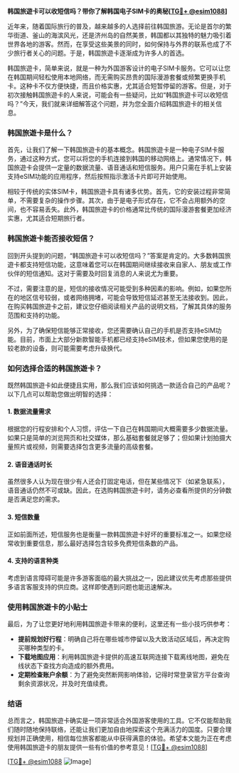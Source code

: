 **韩国旅遊卡可以收短信吗？带你了解韩国电子SIM卡的奥秘[[TG💪+ @esim1088](https://t.me/s/esim1088)]**

近年来，随着国际旅行的普及，越来越多的人选择前往韩国旅游。无论是首尔的繁华街道、釜山的海滨风光，还是济州岛的自然美景，韩国都以其独特的魅力吸引着世界各地的游客。然而，在享受这些美景的同时，如何保持与外界的联系也成了不少旅行者关心的问题。于是，韩国旅遊卡逐渐成为许多人的首选。

韩国旅遊卡，简单来说，就是一种为外国游客设计的电子SIM卡服务。它可以让您在韩国期间轻松使用本地网络，而无需购买昂贵的国际漫游套餐或频繁更换手机卡。这种卡不仅方便快捷，而且价格实惠，尤其适合短暂停留的游客。但是，对于初次接触韩国旅遊卡的人来说，可能会有一些疑问，比如“韩国旅遊卡可以收短信吗？”今天，我们就来详细解答这个问题，并为您全面介绍韩国旅遊卡的相关信息。

### 韩国旅遊卡是什么？

首先，让我们了解一下韩国旅遊卡的基本概念。韩国旅遊卡是一种电子SIM卡服务，通过这种方式，您可以将您的手机连接到韩国的移动网络上。通常情况下，韩国旅遊卡会提供一定量的数据流量、语音通话和短信服务。用户只需在手机上安装支持eSIM功能的应用程序，然后按照指示激活卡片即可开始使用。

相较于传统的实体SIM卡，韩国旅遊卡具有诸多优势。首先，它的安装过程非常简单，不需要复杂的操作步骤。其次，由于是电子形式存在，它不会占用额外的空间，也不容易丢失。此外，韩国旅遊卡的价格通常比传统的国际漫游套餐更加经济实惠，尤其适合短期旅行者。

### 韩国旅遊卡能否接收短信？

回到开头提到的问题，“韩国旅遊卡可以收短信吗？”答案是肯定的。大多数韩国旅遊卡都支持短信功能，这意味着您可以在韩国期间继续接收来自家人、朋友或工作伙伴的短信通知。这对于需要及时回复消息的人来说尤为重要。

不过，需要注意的是，短信的接收情况可能受到多种因素的影响。例如，如果您所在的地区信号较弱，或者网络拥堵，可能会导致短信延迟甚至无法接收到。因此，在购买韩国旅遊卡之前，建议您仔细阅读相关产品的说明文档，了解其具体的服务范围和支持的功能。

另外，为了确保短信能够正常接收，您还需要确认自己的手机是否支持eSIM功能。目前，市面上大部分新款智能手机都已经支持eSIM技术，但如果您使用的是较老款的设备，则可能需要考虑升级换代。

### 如何选择合适的韩国旅遊卡？

既然韩国旅遊卡如此便捷且实用，那么我们应该如何挑选一款适合自己的产品呢？以下几点可以帮助您做出明智的选择：

#### 1. 数据流量需求
根据您的行程安排和个人习惯，评估一下自己在韩国期间大概需要多少数据流量。如果只是简单的浏览网页和社交媒体，那么基础套餐就足够了；但如果计划拍摄大量照片或视频，则需要选择包含更多流量的高级套餐。

#### 2. 语音通话时长
虽然很多人认为现在很少有人还会打固定电话，但在某些情况下（如紧急联系），语音通话仍然不可或缺。因此，在选购韩国旅遊卡时，请务必查看所提供的分钟数是否满足您的需求。

#### 3. 短信数量
正如前面所述，短信服务也是衡量一款韩国旅遊卡好坏的重要标准之一。如果您经常收到重要信息，那么最好选择包含较多免费短信条数的产品。

#### 4. 支持的语言种类
考虑到语言障碍可能是许多游客面临的最大挑战之一，因此建议优先考虑那些提供多语言客服支持的供应商。这样即使遇到问题也能迅速解决。

### 使用韩国旅遊卡的小贴士

最后，为了让您更好地利用韩国旅遊卡带来的便利，这里还有一些小技巧供参考：

- **提前规划好行程**：明确自己将在哪些城市停留以及大致活动区域后，再决定购买哪种类型的卡。
- **下载地图应用**：利用韩国旅遊卡提供的高速互联网连接下载离线地图，避免在线状态下查找方向造成的额外费用。
- **定期检查账户余额**：为了避免突然断网影响体验，记得时常登录官方平台查询剩余资源状况，并及时充值续费。

### 结语

总而言之，韩国旅遊卡确实是一项非常适合外国游客使用的工具。它不仅能帮助我们随时随地保持联络，还能让我们更加自由地探索这个充满活力的国度。只要合理规划并正确使用，相信每位旅客都能从中获得满意的体验。希望本文能为正在考虑使用韩国旅遊卡的朋友提供一些有价值的参考意见！[[TG💪+ @esim1088](https://t.me/s/esim1088)]

[[TG💪+ @esim1088](https://t.me/s/esim1088) ![Image](https://i.postimg.cc/4NQfJmqS/Snipaste-2025-05-13-00-14-12.png)]